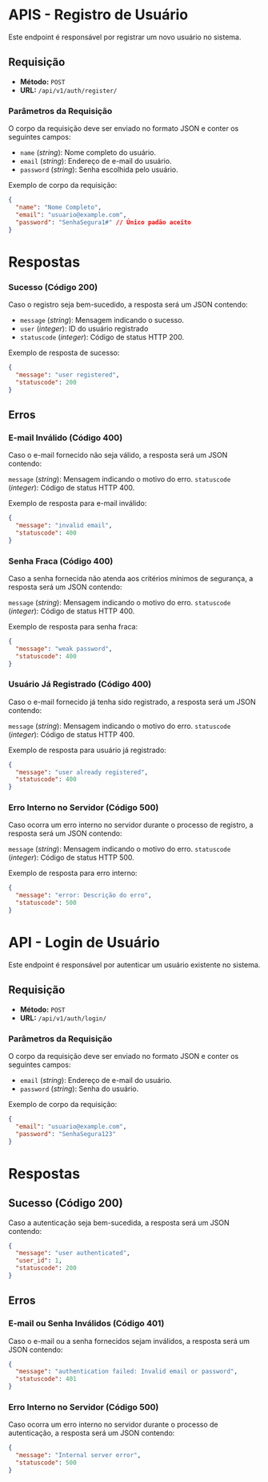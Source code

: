 # APIS - Registro de Usuário

Este endpoint é responsável por registrar um novo usuário no sistema.

## Requisição

- **Método:** `POST`
- **URL:** `/api/v1/auth/register/`

### Parâmetros da Requisição

O corpo da requisição deve ser enviado no formato JSON e conter os seguintes campos:

- `name` (*string*): Nome completo do usuário.
- `email` (*string*): Endereço de e-mail do usuário.
- `password` (*string*): Senha escolhida pelo usuário.

Exemplo de corpo da requisição:

```json
{
  "name": "Nome Completo",
  "email": "usuario@example.com",
  "password": "SenhaSegura1#" // Único padão aceito
}
```
# Respostas
### Sucesso (Código 200)

Caso o registro seja bem-sucedido, a resposta será um JSON contendo:


- `message` (*string*): Mensagem indicando o sucesso.
- `user` (*integer*): ID do usuário registrado
- `statuscode` (*integer*): Código de status HTTP 200.

Exemplo de resposta de sucesso:

```json
{
  "message": "user registered",
  "statuscode": 200
}
```
## Erros
### E-mail Inválido (Código 400)

Caso o e-mail fornecido não seja válido, a resposta será um JSON contendo:

`message` (*string*): Mensagem indicando o motivo do erro.
`statuscode` (*integer*): Código de status HTTP 400.

Exemplo de resposta para e-mail inválido:
```json
{
  "message": "invalid email",
  "statuscode": 400
}
```
### Senha Fraca (Código 400)

Caso a senha fornecida não atenda aos critérios mínimos de segurança, a resposta será um JSON contendo:

`message` (*string*): Mensagem indicando o motivo do erro.
`statuscode` (*integer*): Código de status HTTP 400.

Exemplo de resposta para senha fraca:
```json
{
  "message": "weak password",
  "statuscode": 400
}
```
### Usuário Já Registrado (Código 400)

Caso o e-mail fornecido já tenha sido registrado, a resposta será um JSON contendo:

`message` (*string*): Mensagem indicando o motivo do erro.
`statuscode` (*integer*): Código de status HTTP 400.

Exemplo de resposta para usuário já registrado:
```json
{
  "message": "user already registered",
  "statuscode": 400
}
```
### Erro Interno no Servidor (Código 500)

Caso ocorra um erro interno no servidor durante o processo de registro, a resposta será um JSON contendo:

`message` (*string*): Mensagem indicando o motivo do erro.
`statuscode` (*integer*): Código de status HTTP 500.

Exemplo de resposta para erro interno:
```json
{
  "message": "error: Descrição do erro",
  "statuscode": 500
}
```

# API - Login de Usuário

Este endpoint é responsável por autenticar um usuário existente no sistema.

## Requisição

- **Método:** `POST`
- **URL:** `/api/v1/auth/login/`

### Parâmetros da Requisição

O corpo da requisição deve ser enviado no formato JSON e conter os seguintes campos:

- `email` (*string*): Endereço de e-mail do usuário.
- `password` (*string*): Senha do usuário.

Exemplo de corpo da requisição:

```json
{
  "email": "usuario@example.com",
  "password": "SenhaSegura123"
}
```
# Respostas

## Sucesso (Código 200)

Caso a autenticação seja bem-sucedida, a resposta será um JSON contendo:

```json
{
  "message": "user authenticated",
  "user_id": 1,
  "statuscode": 200
}
```
## Erros

### E-mail ou Senha Inválidos (Código 401)

Caso o e-mail ou a senha fornecidos sejam inválidos, a resposta será um JSON contendo:

```json
{
  "message": "authentication failed: Invalid email or password",
  "statuscode": 401
}
```
### Erro Interno no Servidor (Código 500)

Caso ocorra um erro interno no servidor durante o processo de autenticação, a resposta será um JSON contendo:

```json
{
  "message": "Internal server error",
  "statuscode": 500
}
```

